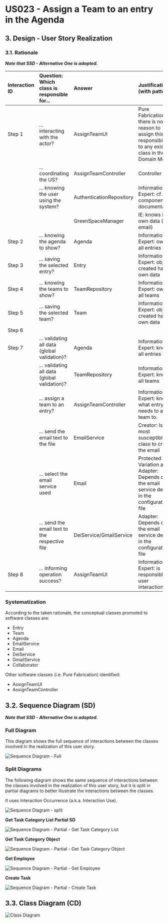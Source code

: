 # US023 - Assign a Team to an entry in the Agenda

## 3. Design - User Story Realization 

### 3.1. Rationale

_**Note that SSD - Alternative One is adopted.**_

| Interaction ID | Question: Which class is responsible for...    | Answer                   | Justification (with patterns)                                                                                                    |
|:---------------|:-----------------------------------------------|:-------------------------|:---------------------------------------------------------------------------------------------------------------------------------|
| Step 1  		     | 	... interacting with the actor?               | AssignTeamUI             | Pure Fabrication: there is no reason to assign this responsibility to any existing class in the Domain Model.                    |
| 			  		        | 	... coordinating the US?                      | AssignTeamController     | Controller                                                                                                                       |
| 			  		        | ... knowing the user using the system?         | AuthenticationRepository | Information Expert: cf. A&A component documentation.                                                                             |
| 			  		        | 							                                        | GreenSpaceManager        | IE: knows its own data (e.g. email)                                                                                              |
| Step 2 		      | 	... knowing the agenda to show?               | Agenda                   | Information Expert: owns all entries                                                                                             |
| Step 3 		      | 	... saving the selected entry?                | Entry                    | Information Expert: object created has its own data                                                                              |
| Step 4 		      | 	... knowing the teams to show?                | TeamRepository           | Information Expert: owns all teams                                                                                               |
| Step 5 		      | 	... saving the selected team?                 | Team                     | Information Expert: object created has its own data                                                                              |
| Step 6 		      | 	                                              |                          |                                                                                                                                  |
| Step 7 		      | 	... validating all data (global validation)?  | Agenda                   | Information Expert: knows all entries                                                                                            |
| 		             | 	... validating all data (global validation)?  | TeamRepository           | Information Expert: knows all teams                                                                                              |
| 		             | 	... assign a team to an entry?                | AssignTeamController     | Information Expert: knows what entry it needs to add a team to.                                                                  |
| 		             | ... send the email text to the file            | EmailService             | Creator: Is the most susceptible class to create the email                                                                       |
| 		             | ... select the email service used              | Email                    | Protected Variation and Adapter: Depends on the email service defined in the configuration file                                  |
| 		             | ... send the email text to the respective file | DeiService/GmailService  | Adapter: Depends on the email service defined in the configuration file                                                          | 
| Step 8 		      | 	... informing operation success?              | AssignTeamUI             | Information Expert: is responsible for user interactions.                                                                        |

### Systematization ##

According to the taken rationale, the conceptual classes promoted to software classes are: 

* Entry
* Team
* Agenda
* EmailService
* Email
* DeiService
* GmailService
* Collaborator

Other software classes (i.e. Pure Fabrication) identified: 

* AssignTeamUI  
* AssignTeamController


## 3.2. Sequence Diagram (SD)

_**Note that SSD - Alternative One is adopted.**_

### Full Diagram

This diagram shows the full sequence of interactions between the classes involved in the realization of this user story.

![Sequence Diagram - Full](svg/us023-sequence-diagram-full.svg)

### Split Diagrams

The following diagram shows the same sequence of interactions between the classes involved in the realization of this user story, but it is split in partial diagrams to better illustrate the interactions between the classes.

It uses Interaction Occurrence (a.k.a. Interaction Use).

![Sequence Diagram - split](svg/us023-sequence-diagram-split.svg)

**Get Task Category List Partial SD**

![Sequence Diagram - Partial - Get Task Category List](svg/us023-sequence-diagram-partial-get-entry-dto-list.svg)

**Get Task Category Object**

![Sequence Diagram - Partial - Get Task Category Object](svg/us023-sequence-diagram-partial-get-entry-dto.svg)

**Get Employee**

![Sequence Diagram - Partial - Get Employee](svg/us023-sequence-diagram-partial-get-gsm-email.svg)

**Create Task**

![Sequence Diagram - Partial - Create Task](svg/us023-sequence-diagram-partial-send-email-collaborator.svg)

## 3.3. Class Diagram (CD)

![Class Diagram](svg/us023-class-diagram.svg)